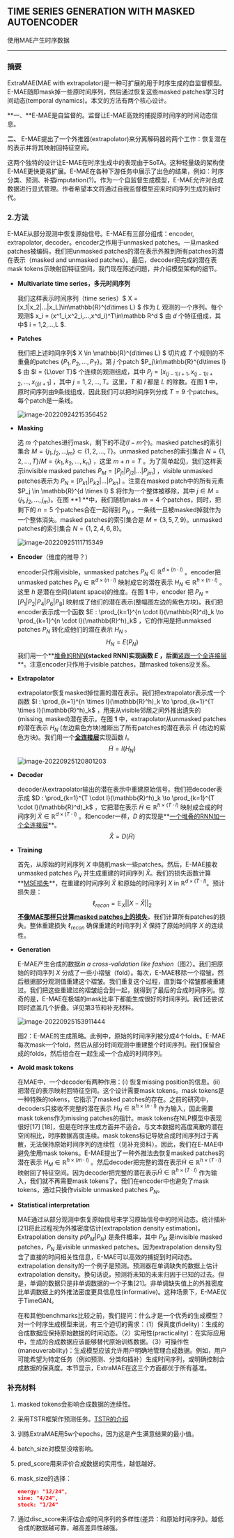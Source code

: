 ## TIME SERIES GENERATION WITH MASKED AUTOENCODER

使用MAE产生时序数据

---



### 摘要

ExtraMAE(MAE with extrapolator)是一种可扩展的用于时序生成的自监督模型。E-MAE随即mask掉一些原时间序列，然后通过恢复这些masked patches学习时间动态(temporal dynamics)。本文的方法有两个核心设计。

**一、**E-MAE是自监督的。监督让E-MAE高效的捕捉原时间序的时间动态信息。

**二、** E-MAE提出了一个外推器(extrapolator)来分离解码器的两个工作：恢复潜在的表示并将其映射回特征空间。

这两个独特的设计让E-MAE在时序生成中的表现由于SoTA。这种轻量级的架构使E-MAE更快更易扩展。E-MAE在各种下游任务中展示了出色的结果，例如：时序分类、预测、补插imputation(?)。作为一个自监督生成模型，E-MAE允许对合成数据进行显式管理。作者希望本文将通过自我监督模型迎来时间序列生成的新时代。



### 2.方法

E-MAE从部分观测中恢复原始信号。E-MAE有三部分组成：encoder, extrapolator, decoder。encoder之作用于unmasked patches。一旦masked patches被编码，我们把unmasked patches的潜在表示外推到所有patches的潜在表示（masked and unmasked patches）。最后，decoder把完成的潜在表mask tokens示映射回特征空间。我门现在陈述问题，并介绍模型架构的细节。

- **Multivariate time series，多元时间序列**

  我们这样表示时间序列（time series）$ X = [x_1|x_2|...|x_L]\in\mathbb{R}^{d\times L} $  作为 $L$ 观测的一个序列。每个观测$ x_i = (x^1_i,x^2_i,...,x^d_i)^T\in\mathbb R^d $  由 $d$ 个特征组成，其中$ i = 1,2,...,L $.

- **Patches**

  我们把上述时间序列$ X \in \mathbb{R}^{d\times L} $ 切片成 $T$ 个规则的不重叠的patches $\{P_1,P_2,...,P_T\}$。第 $j$ 个patch $P_j\in\mathbb{R}^{d\times l} $ 由 $l = {L\over T}$ 个连续的观测组成，其中 $P_j = [x_{(j-1)l+1},x_{(j-1)l+2},...,x_{(j)l+1}]$ ，其中 $j = 1,2,...,T$。这里，$T$ 和 $l$ 都是 $L$ 的除数。在图 **1** 中，原时间序列由9条线组成，因此我们可以把时间序列分成 $T = 9$ 个patches。每个patch是一条线。

  ![image-20220924215356452](./pic/image-20220924215356452.png)

- **Masking**

  选 $m$ 个patches进行mask，剩下的不动($l-m$个)。masked patches的索引集合 $M = \{j_1,j_2,...j_m\} \subset \{1,2,...,T\}$。unmasked patches的索引集合 $N = \{1,2,...,T\}/M = \{k_1,k_2,...,k_n\}$ ，这里 $m + n = T$ 。为了简单起见，我们这样表示invisible masked patches $P_M = [P_{j1}|P_{j2}|...|P_{jm}]$ ，visible unmasked patches表示为 $P_N = [P_{k1}|P_{k2}|...|P_{kn}]$ 。注意在masked patch中的所有元素 $P_j \in \mathbb{R}^{d \times l} $ 将作为一个整体被移除，其中 $j \in M = \{j_1,j_2,...,j_m\}$。在图 **1 **中，我们随机maks $m = 4$ 个patches，同时，把剩下的 $n = 5$ 个patches合在一起得到 $P_N$ 。一条线一旦被masked掉就作为一个整体消失。masked patches的索引集合是 $M = \{3,5,7,9\}$。unmasked patches的索引集合 $N = \{1,2,4,6,8\}$。

  ![image-20220925111715349](./pic/image-20220925111715349.png)

- **Encoder**（维度的推导？）

  encoder只作用visible，unmasked patches $P_N \in \mathbb{R}^{d \times (n \cdot l)}$ 。encoder把unmasked patches $P_N \in \mathbb{R}^{d \times (n \cdot l)}$ 映射成它的潜在表示 $H_N \in \mathbb{R}^{h \times (n \cdot l)}$ 。这里 $h$ 是潜在空间(latent space)的维度。在图 **1** 中，encoder 把 $P_N = [P_1|P_2|P_4|P_6|P_8]$ 映射成了他们的潜在表示(整幅图左边的紫色方块)。我们把encoder表示成一个函数 $E : \prod_{k=1}^{n \cdot l}(\mathbb{R}^d)_k \to \prod_{k=1}^{n \cdot l}(\mathbb{R}^h)_k$ ，它的作用是把unmaksed patches $P_N$ 转化成他们的潜在表示 $H_N$ 。
  $$
  H_N = E(P_N)
  $$
  我们用一个**<u>堆叠的RNN</u>**(stacked RNN)实现函数 $E$ ，后面**<u>紧跟一个全连接层</u>**。注意encoder只作用于visible patches，跟masked tokens没关系。

  

- **Extrapolator**

  extrapolator恢复masked掉位置的潜在表示。我们把extrapolator表示成一个函数 $I : \prod_{k=1}^{n \times l}(\mathbb{R}^h)_k \to \prod_{k=1}^{T \times l}(\mathbb{R}^h)_k$ ，用来从visible邻居之间外推出遗失的(missing, masked)潜在表示。在图 **1** 中，extrapolator从unmasked patches的潜在表示 $H_N$ (左边紫色方块)推断出了所有patches的潜在表示 $\tilde{H}$ (右边的紫色方块)。我们用一个<u>**全连接层**</u>实现函数 $I$。
  $$
  \tilde{H} = I(H_N)
  $$
  ![image-20220925120801203](./pic/image-20220925120801203.png)

- **Decoder**

  decoder从extrapolator输出的潜在表示中重建原始信号。我们把decoder表示成 $D : \prod_{k=1}^{T \cdot l}(\mathbb{R}^h)_k \to \prod_{k=1}^{T \cdot l}(\mathbb{R}^d)_k$ ，它把潜在表示 $\tilde{H} \in \mathbb{R}^{h \times (T \cdot l)}$ 映射成合成的时间序列 $\hat{X} \in \mathbb{R}^{d \times (T \cdot l)}$ 。和encoder一样，$D$ 的实现是**<u>一个堆叠的RNN加一个全连接层</u>**。
  $$
  \hat{X} = D(\tilde{H})
  $$
  
- **Training** 

  首先，从原始的时间序列 $X$ 中随机mask一些patches。然后，E-MAE接收unmasked patches $P_N$ 并生成重建的时间序列 $\hat{X}$。我们的损失函数计算**<u>MSE损失</u>**，在重建的时间序列 $\hat{X}$ 和原始的时间序列 $X$ in $\mathbb{R}^{d \times (T \cdot l)}$。预计损失是：
  $$
  \ell_{recon} = \mathbb{E}_X||X - \hat{X}||_2
  $$
  **<u>不像MAE那样只计算masked patches上的损失</u>**，我们计算所有patches的损失。整体重建损失 $\ell_{recon}$ 确保重建的时间序列 $\hat{X}$ 保持了原始时间序 $X$ 的连续性。



- **Generation**

  E-MAE产生合成的数据*in a cross-validation like fashion*（图2）。我们把原始的时间序列 $X$ 分成了一些小褶皱（fold）。每次，E-MAE移除一个褶皱，然后根据部分观测值重建这个褶皱。我们重复这个过程，直到每个褶皱都被重建过。我们把这些重建过的褶皱组合到一起，就得到了最后的合成时间序列。惊奇的是，E-MAE在极端的mask比率下都能生成很好的时间序列。我们还尝试同时遮盖几个折叠。详见第3节和补充材料。
  
  ![image-20220925153911444](./pic/image-20220925153911444.png)

  图2：E-MAE的生成策略。此例中，原始的时间序列被分成4个folds。E-MAE每次mask一个fold，然后从部分时间观测中重建整个时间序列。我们保留合成的folds，然后组合在一起生成一个合成的时间序列。
  
- **Avoid mask tokens**

  在MAE中，一个decoder有两种作用：(i) 恢复missing position的信息。(ii) 把潜在的表示映射回特征空间。这个设计需要mask tokens。mask tokens是一种特殊的tokens，它指示了masked patches的存在。之前的研究中，decoders只接收不完整的潜在表示 $H_N \in \mathbb{R}^{h \times (n \cdot l)}$ 作为输入，因此需要mask tokens作为missing patches的指针。mask tokens在NLP模型中表现很好[17] [18]，但是在时序生成方面并不适合。与文本数据的高度离散的潜在空间相比，时序数据高度连续。mask tokens标记导致合成时间序列过于离散，无法保持原始时间序列的连续性（见补充资料）。因此，我们在E-MAE中避免使用mask tokens。E-MAE提出了一种外推法去恢复masked patches的潜在表示 $H_M \in \mathbb{R}^{h \times (m \cdot l)}$ 。然后decoder把完整的潜在表示$\tilde{H} \in \mathbb{R}^{h \times (T \cdot l)}$ 映射回了特征空间。因为decoder把完整的潜在表示$\tilde{H} \in \mathbb{R}^{h \times (T \cdot l)}$ 作为输入，我们就不再需要mask tokens了。我们在encoder中也避免了mask tokens，通过只操作visible unmasked patches $P_N$。

- **Statistical interpretation**

  MAE通过从部分观测中恢复原始信号来学习原始信号中的时间动态。统计插补[21]将此过程视为外推密度估计(extrapolation density estimation)。Extrapolation density $p(P_M|P_N)$ 是条件概率，其中 $P_M$ 是invisible masked patches，$P_N$ 是visible unmasked patches。因为extrapolation density包含了直接的时间相关性信息，E-MAE可以高效的捕捉到时间动态。extrapolation density的一个例子是预测。预测器在单调缺失的数据上估计extrapolation density。换句话说，预测将未知的未来归因于已知的过去。但是，单调的数据只是非单调数据的一个子集[21]。非单调缺失值上的外推密度比单调数据上的外推法密度更具信息性(informative)。这种场景下，E-MAE优于TimeGAN。

  在和其他benchmarks比较之前，我们提问：什么才是一个优秀的生成模型？对一个时序生成模型来说，有三个迫切的需求：（1）保真度(fidelity)：生成的合成数据应保持原始数据的时间动态。（2）实用性(practicality)：在实际应用中，生成的合成数据应该能够替代原始训练数据。（3）可操作性(maneuverability)：生成模型应该允许用户明确地管理合成数据。例如，用户可能希望为特定任务（例如预测、分类和插补）生成时间序列，或明确控制合成数据的保真度。本节显示，ExtraMAE在这三个方面都优于所有基准。

### 补充材料

1. masked tokens会影响合成数据的连续性。
2. 采用TSTR框架作预测任务。[TSTR的介绍](https://github.com/jsyoon0823/SRA_TSTR)

3. 训练ExtraMAE用5w个epochs，因为这是产生满意结果的最小值。

4. batch_size对模型没啥影响。

5. pred_score用来评价合成数据的实用性，越低越好。

6. mask_size的选择：

   ```json
   energy: "12/24",
   sine: "4/24",
   stock: "1/24"
   ```

7. 通过disc_score来评估合成时间序列的多样性(差异：和原始时间序列)。越低合成的数据越可靠，越高差异性越强。

